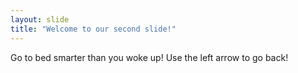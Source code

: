 ```yaml
---
layout: slide
title: "Welcome to our second slide!"
---
```

Go to bed smarter than you woke up!
Use the left arrow to go back!
